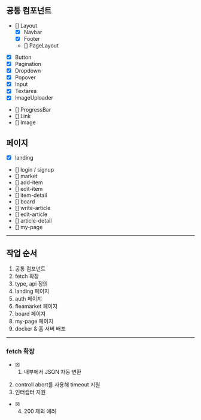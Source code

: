 ## 공통 컴포넌트

- [] Layout
  - [x] Navbar
  - [x] Footer
  - [] PageLayout
- [x] Button
- [x] Pagination
- [x] Dropdown
- [x] Popover
- [x] Input
- [x] Textarea
- [x] ImageUploader
- [] ProgressBar
- [] Link
- [] Image

## 페이지

- [x] landing
- [] login / signup
- [] market
- [] add-item
- [] edit-item
- [] item-detail
- [] board
- [] write-article
- [] edit-article
- [] article-detail
- [] my-page

---

## 작업 순서

1. 공통 컴포넌트
2. fetch 확장
3. type, api 정의
4. landing 페이지
5. auth 페이지
6. fleamarket 페이지
7. board 페이지
8. my-page 페이지
9. docker & 홈 서버 배포

---

### fetch 확장

- [x] 1. 내부에서 JSON 자동 변환

2. controll abort를 사용해 timeout 지원
3. 인터셉터 지원

- [x] 4. 200 제외 에러
